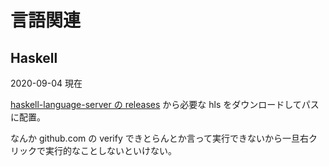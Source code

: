 # 言語関連

## Haskell

2020-09-04 現在

[haskell-language-server の releases](https://github.com/haskell/haskell-language-server/releases) から必要な hls をダウンロードしてパスに配置。

なんか github.com の verify できとらんとか言って実行できないから一旦右クリックで実行的なことしないといけない。
